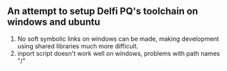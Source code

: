 ## An attempt to setup Delfi PQ's toolchain on windows and ubuntu ##
1. No soft symbolic links on windows can be made, making development using shared libraries much more difficult.
2. inport script doesn't work well on windows, problems with path names "/"
